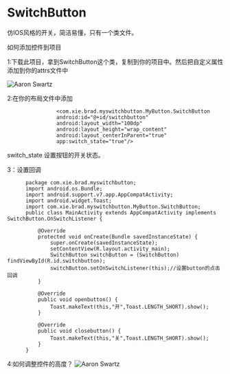 # SwitchButton

仿IOS风格的开关，简洁易懂，只有一个类文件。

如何添加控件到项目

  1:下载此项目，拿到SwitchButton这个类，复制到你的项目中。然后把自定义属性添加到你的attrs文件中
  
  ![Aaron Swartz](https://github.com/xiebinJava/SwitchButton/blob/master/switchbutton.png?raw=true)
  
  2:在你的布局文件中添加
  
  
                    <com.xie.brad.myswitchbutton.MyButton.SwitchButton
                    android:id="@+id/switchbutton"
                    android:layout_width="100dp"
                    android:layout_height="wrap_content"
                    android:layout_centerInParent="true"
                    app:switch_state="true"/>
                    
                    
 
   switch_state 设置按钮的开关状态。
   
   3：设置回调
   
   
          package com.xie.brad.myswitchbutton;
          import android.os.Bundle;
          import android.support.v7.app.AppCompatActivity;
          import android.widget.Toast;
          import com.xie.brad.myswitchbutton.MyButton.SwitchButton;
          public class MainActivity extends AppCompatActivity implements SwitchButton.OnSwitchListener {

              @Override
              protected void onCreate(Bundle savedInstanceState) {
                  super.onCreate(savedInstanceState);
                  setContentView(R.layout.activity_main);
                  SwitchButton switchButton = (SwitchButton) findViewById(R.id.switchbutton);
                  switchButton.setOnSwitchListener(this);//设置button的点击回调
              }

              @Override
              public void openbutton() {
                  Toast.makeText(this,"开",Toast.LENGTH_SHORT).show();
              }

              @Override
              public void closebutton() {
                  Toast.makeText(this,"关",Toast.LENGTH_SHORT).show();
              }
          }


   4:如何调整控件的高度？
   ![Aaron Swartz]()
